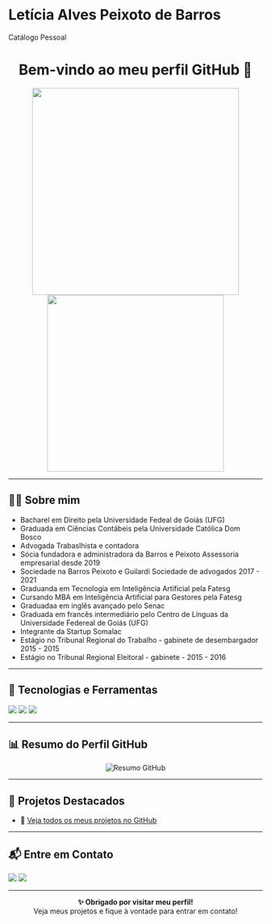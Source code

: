# Letícia Alves Peixoto de Barros
Catálogo Pessoal
<h1 align="center">Bem-vindo ao meu perfil GitHub 👋</h1>

<p align="center">
  <img src="https://github-readme-stats.vercel.app/api?username=leticiaalvespeixotodebarros&show_icons=true&theme=dracula" width="410"/>
  <img src="https://github-readme-stats.vercel.app/api/top-langs/?username=leticiaalvespeixotodebarros&layout=compact&theme=dracula" width="350"/>
</p>

---

## 🙋‍♂ Sobre mim

- Bacharel em Direito pela Universidade Fedeal de Goiás (UFG)
- Graduada em Ciências Contábeis pela Universidade Católica Dom Bosco
- Advogada Trabaslhista e contadora
- Sócia fundadora e administradora da Barros e Peixoto Assessoria empresarial desde 2019
- Sociedade na Barros Peixoto e Guilardi Sociedade de advogados 2017 - 2021
- Graduanda em Tecnologia em Inteligência Artificial pela Fatesg
- Cursando MBA em Inteligência Artificial para Gestores pela Fatesg
- Graduadaa em inglês avançado pelo Senac
- Graduada em francês intermediário pelo Centro de Línguas da Universidade Federeal de Goiás (UFG)
- Integrante da Startup Somalac
- Estágio no Tribunal Regional do Trabalho - gabinete de desembargador 2015 - 2015
- Estágio no Tribunal Regional Eleitoral - gabinete - 2015 - 2016

---

## 🚀 Tecnologias e Ferramentas

<p>
  <!-- Linguagens e Frameworks -->
  <img src="https://img.shields.io/badge/Python-3670A0?style=for-the-badge&logo=python&logoColor=ffdd54"/>

  <!-- Inteligência Artificial e Ciência de Dados -->
 
  <!-- Business Intelligence e Visualização -->
  <img src="https://img.shields.io/badge/Business%20Intelligence-1E90FF?style=for-the-badge&logo=tableau&logoColor=white"/>
  <img src="https://img.shields.io/badge/Power%20BI-F2C811?style=for-the-badge&logo=powerbi&logoColor=black"/>
   
</p>

---

## 📊 Resumo do Perfil GitHub

<p align="center">
  <img src="https://github-profile-summary-cards.vercel.app/api/cards/profile-details?username=leticiaalvespeixotodebarros&theme=2077" alt="Resumo GitHub"/>
</p>

---

## 📂 Projetos Destacados


- 🔗 [Veja todos os meus projetos no GitHub](https://github.com/leticiaalvespeixotodebarros?tab=repositories)

---

## 📬 Entre em Contato

<p>
 </a>
  <a href="mailto:leticiapeixoto.adv@gmail.com"><img src="https://img.shields.io/badge/-Email-D14836?style=for-the-badge&logo=gmail&logoColor=white"/></a>
  <a href="https://www.instagram.com/leticiapeixoto__/"><img src="https://img.shields.io/badge/-Instagram-E4405F?style=for-the-badge&logo=instagram&logoColor=white"/></a>
</p>

---
<p align="center">
  <strong>✨ Obrigado por visitar meu perfil!</strong><br/>
  Veja meus projetos e fique à vontade para entrar em contato!
</p>
